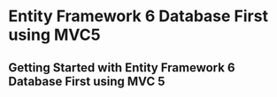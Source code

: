 # Entity Framework 6 Database First using MVC5

## Getting Started with Entity Framework 6 Database First using MVC 5 
